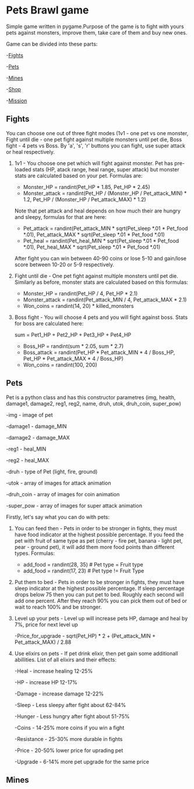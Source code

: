 # Pets Brawl game

Simple game written in pygame.Purpose of the game is to fight with yours pets against monsters, improve them, take care of them and buy new ones.

Game can be divided into these parts:

-[Fights](#fights "Goto Fights")

-[Pets](#pets "Goto Pets")

-[Mines](#mines "Goto Mines")

-[Shop](#shop "Goto Shop")

-[Mission](#mission "Goto Mission")


## Fights
You can choose one out of three fight modes (1v1 - one pet vs one monster, Fight until die - one pet fight against multiple monsters until pet die, Boss fight - 4 pets vs Boss. By 'a', 's', 'r' buttons you can fight, use super attack or heal respectively.

1. 1v1 - You choose one pet which will fight against monster. Pet has pre-loaded stats (HP, atack range, heal range, super attack) but monster stats are calculated based
on your pet. Formulas are:
    - Monster_HP = randint(Pet_HP * 1.85, Pet_HP * 2.45)
    - Monster_attack = randint(Pet_HP / (Monster_HP / Pet_attack_MIN) * 1.2, Pet_HP / (Monster_HP / Pet_attack_MAX) * 1.2)
    
    Note that pet attack and heal depends on how much their are hungry and sleepy, formulas for that are here:
    - Pet_attack = randint(Pet_attack_MIN * sqrt(Pet_sleep *.01 * Pet_food *.01), Pet_attack_MAX * sqrt(Pet_sleep *.01 * Pet_food *.01)
    - Pet_heal = randint(Pet_heal_MIN * sqrt(Pet_sleep *.01 * Pet_food *.01), Pet_heal_MAX * sqrt(Pet_sleep *.01 * Pet_food *.01)
    
    After fight you can win between 40-90 coins or lose 5-10 and gain/lose score between 10-20 or 5-9 respectively.
    
2. Fight until die - One pet fight against multiple monsters until pet die. Similarly as before, monster stats are calculated based on this formulas:
    - Monster_HP = randint(Pet_HP / 4, Pet_HP * 2.1)
    - Monster_attack = randint(Pet_attack_MIN / 4, Pet_attack_MAX * 2.1)
    - Won_coins = randint(14, 20) * killed_monsters

3. Boss fight - You will choose 4 pets and you will fight against boss. Stats for boss are calculated here:
    
    sum = Pet1_HP + Pet2_HP + Pet3_HP + Pet4_HP
    - Boss_HP = randint(sum * 2.05, sum * 2.7)
    - Boss_attack = randint(Pet_HP * Pet_attack_MIN * 4 / Boss_HP, Pet_HP * Pet_attack_MAX * 4 / Boss_HP)
    - Won_coins = randint(100, 200)

## Pets

Pet is a python class and has this constructor parametres (img, health, damage1, damage2, reg1, reg2, name, druh, utok, druh_coin, super_pow)

-img - image of pet

-damage1 - damage_MIN

-damage2 - damage_MAX

-reg1 - heal_MIN

-reg2 - heal_MAX

-druh - type of Pet (light, fire, ground)

-utok - array of images for attack animation

-druh_coin - array of images for coin animation

-super_pow - array of images for super attack animation

Firstly, let's say what you can do with pets:
1. You can feed then - Pets in order to be stronger in fights, they must have food indicator at the highest possible percentage. If you feed the pet with fruit of same type as pet (cherry - fire pet, banana - light pet, pear - ground pet), it will add them more food points than different types. Formulas: 
    - add_food = randint(28, 35) # Pet type = Fruit type
    - add_food = randint(17, 23) # Pet type != Fruit Type
    
2. Put them to bed - Pets in order to be stronger in fights, they must have sleep indicator at the highest possible percentage. If sleep percentage drops below 75 then you can put pet to bed. Roughly each second will add one percent. After they reach 90% you can pick them out of bed or wait to reach 100% and be stronger.

3. Level up your pets - Level up will increase pets HP, damage and heal by 7%, price for next level up

    -Price_for_upgrade - sqrt(Pet_HP) * 2 + (Pet_attack_MIN + Pet_attack_MAX) / 2.88

4. Use elixirs on pets - If pet drink elixir, then pet gain some additionall abillities. List of all elixirs and their effects:

    -Heal - increase healing 12-25%
    
    -HP - increase HP 12-17%
    
    -Damage - increase damage 12-22%
    
    -Sleep - Less sleepy after fight about 62-84%
    
    -Hunger - Less hungry after fight about 51-75%
    
    -Coins - 14-25% more coins if you win a fight
    
    -Resistance - 25-30% more durable in fights
    
    -Price - 20-50% lower price for uprading pet
    
    -Upgrade - 6-14% more pet upgrade for the same price

## Mines
